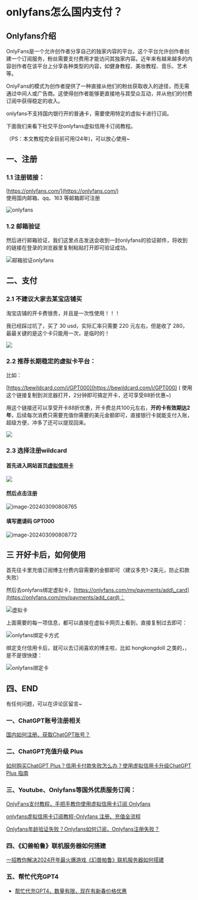 # onlyfans怎么国内支付？

## Onlyfans介绍

OnlyFans是一个允许创作者分享自己的独家内容的平台。这个平台允许创作者创建一个订阅服务，粉丝需要支付费用才能访问其独家内容。近年来有越来越多的内容创作者在该平台上分享各种类型的内容，如健身教程、美妆教程、音乐、艺术等。

OnlyFans的模式为创作者提供了一种直接从他们的粉丝获取收入的途径，而无需通过中间人或广告商。这使得创作者能够更直接地与其受众互动，并从他们的付费订阅中获得稳定的收入。


onlyfans不支持国内银行开的普通卡，需要使用特定的虚拟卡进行订阅。

下面我们来看下社交平台onlyfans虚拟信用卡订阅教程。

（PS：本文教程完全目前可用(24年)，可以放心使用~

## 一、注册

### 1.1 注册链接：

[https://onlyfans.com/](https://onlyfans.com/)  
使用国内邮箱、qq、163 等邮箱即可注册

![onlyfans](https://gptblog.oss-cn-hangzhou.aliyuncs.com/image/202403190804951.png)

### 1.2 邮箱验证

然后进行邮箱验证，我们这里点击发送会收到一封onlyfans的验证邮件，将收到的链接在登录的浏览器里复制粘贴打开即可验证成功。

![邮箱验证onlyfans](https://gptblog.oss-cn-hangzhou.aliyuncs.com/image/202403190804027.png)

## 二、支付

### 2.1 不建议大家去某宝店铺买

淘宝店铺的开卡费很贵，并且是一次性使用！！！

我已经踩过坑了，买了 30 usd，实际汇率只需要 220 元左右，但是收了 280，最最关键的是这个卡只能用一次，是临时的！

![](https://gptblog.oss-cn-hangzhou.aliyuncs.com/image/202403190804018.jpeg)

### 2.2 推荐长期稳定的虚拟卡平台：

比如：

[https://bewildcard.com/i/GPT000](https://bewildcard.com/i/GPT000) ( 使用这个链接复制到浏览器打开，2分钟即可搞定开卡，还可享受88折优惠~)

用这个链接还可以享受开卡88折优惠，开卡费总共100元左右，**开的卡有效期达2年**，后续每次消费只需要充值你需要的美元金额即可，直接银行卡就能支付入账，超级方便，冲多了还可以提现回来。


[![](https://chatgptzhinan.com/wp-content/uploads/2023/12/wildcard.png)](https://bewildcard.com/i/GPT000 "<u>WildCard 信用卡，2 分钟订阅 ChatGPT Plus</u>")

### 2.3 选择注册wildcard

#### 首先进入网站首页[虚拟信用卡](https://bewildcard.com/i/GPT000)

![](https://gptblog.oss-cn-hangzhou.aliyuncs.com/image/202403090818516.png)

#### 然后点击注册

![image-202403090808765](https://gptblog.oss-cn-hangzhou.aliyuncs.com/image/202403090808765.png)

#### 填写邀请码  GPT000
![image-202403090808772](https://gptblog.oss-cn-hangzhou.aliyuncs.com/image/202403292044772.png)

## 三 开好卡后，如何使用

首先往卡里充值订阅博主付费内容需要的金额即可（建议多充1-2美元，防止扣款失败）

然后去onlyfans绑定虚拟卡，[https://onlyfans.com/my/payments/add\_card](https://onlyfans.com/my/payments/add_card)：

![虚拟卡](https://gptblog.oss-cn-hangzhou.aliyuncs.com/image/202403190803908.png)

上面需要的每一项信息，都可以直接在虚拟卡网页上看到，直接复制过去即可：

![onlyfans绑定卡方式](https://gptblog.oss-cn-hangzhou.aliyuncs.com/image/202403190803071.png)

绑定支付信用卡后，就可以去订阅喜欢的博主啦，比如 hongkongdoll 之类的，，是不是很快捷：

![onlyfans绑定卡](https://gptblog.oss-cn-hangzhou.aliyuncs.com/image/202403190803887.png)

## 四、END

有任何问题，可以在评论区留言~

### 一、ChatGPT账号注册相关

[国内如何注册、获取ChatGPT账号？](/how-to-register-chatgpt)

### 二、ChatGPT充值升级 Plus

[如何购买ChatGPT Plus？信用卡付款失败怎么办？使用虚拟信用卡升级ChatGPT Plus 指南](/how-to-payment-chatgpt)

### 三、Youtube、Onlyfans等国外优质服务订阅：

[OnlyFans支付教程，手把手教你使用虚拟信用卡订阅 Onlyfans](/onlyfans-pay)

[onlyfans虚拟信用卡订阅教程-Onlyfans 注册、充值全流程](/onlyFans-pay-methods)

[Onlyfans年龄验证失败？Onlyfans如何订阅，Onlyfans注册失败？](/onlyfans-question)

### 四、《幻兽帕鲁》联机服务器如何搭建
[一招教你解决2024开年最火爆游戏《幻兽帕鲁》联机服务器如何搭建](/palu)

### 五、帮忙代充GPT4
- [帮忙代充GPT4，数量有限，现在有新春价格优惠](/helpgpt)

  <Vssue/>
